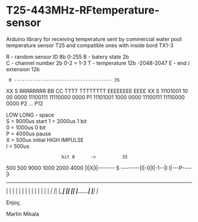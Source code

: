 # T25-443MHz-RFtemperature-sensor
Arduino library for receiving temperature sent by commercial water pool
temperature sensor T25 and compatible ones with inside bord TX1-3

R - random sensor ID 8b 0-255
B - batery state 2b     
C - channel number 2b   0-2 = 1-3
T - temperature 12b     -2048-2047
E - end / extension 12b


     0 ------------------------------------- 35
XX S RRRRRRRR BB CC TTTT TTTTTTTT EEEEEEEE EEEE
XX S 11101001 10 00 0000 11100111 11110000 0000 P1 11101001 1000 0000 11100111 11110000 0000 P2 ... P12
                                       
LOW LONG - space                       
S = 9000us start
1 = 2000us 1 bit        
0 = 1000us 0 bit        
P = 4000us pause        
X = 500us  initial
HIGH IMPULSE                   
I = 500us          
                               
                         bit 0      ->          35
 500 500       9000         1000  2000               4000
 |I|X|I|------- S --------|I|-0|I|-1--|I          I|---P----|I
  _   _                    _    _      _          _          _
 | | | |                  | |  | |    | |        | |        | |
_| |_| |__________________| |__| |____| |_......_| |________| |_

Enjoy,

Martin Mikala